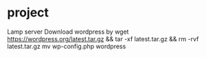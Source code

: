 # project
Lamp server
Download wordpress by 
wget https://wordpress.org/latest.tar.gz && tar -xf latest.tar.gz && rm -rvf latest.tar.gz
mv wp-config.php wordpress
